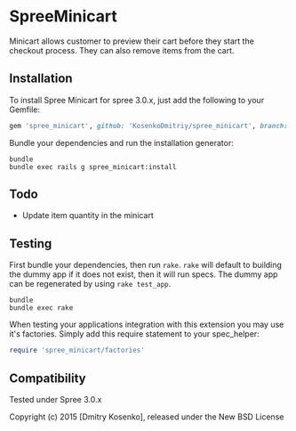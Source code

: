 SpreeMinicart
=============

Minicart allows customer to preview their cart before they start the checkout process. They can also remove items from the cart.

Installation
------------

To install Spree Minicart for spree 3.0.x, just add the following to your Gemfile:

```ruby
gem 'spree_minicart', github: 'KosenkoDmitriy/spree_minicart', branch: '3-0-stable'
```

Bundle your dependencies and run the installation generator:

```shell
bundle
bundle exec rails g spree_minicart:install
```

Todo
-------

- Update item quantity in the minicart

Testing
-------

First bundle your dependencies, then run `rake`. `rake` will default to building the dummy app if it does not exist, then it will run specs. The dummy app can be regenerated by using `rake test_app`.

```shell
bundle
bundle exec rake
```

When testing your applications integration with this extension you may use it's factories.
Simply add this require statement to your spec_helper:

```ruby
require 'spree_minicart/factories'
```

Compatibility
------------

Tested under Spree 3.0.x


Copyright (c) 2015 [Dmitry Kosenko], released under the New BSD License
